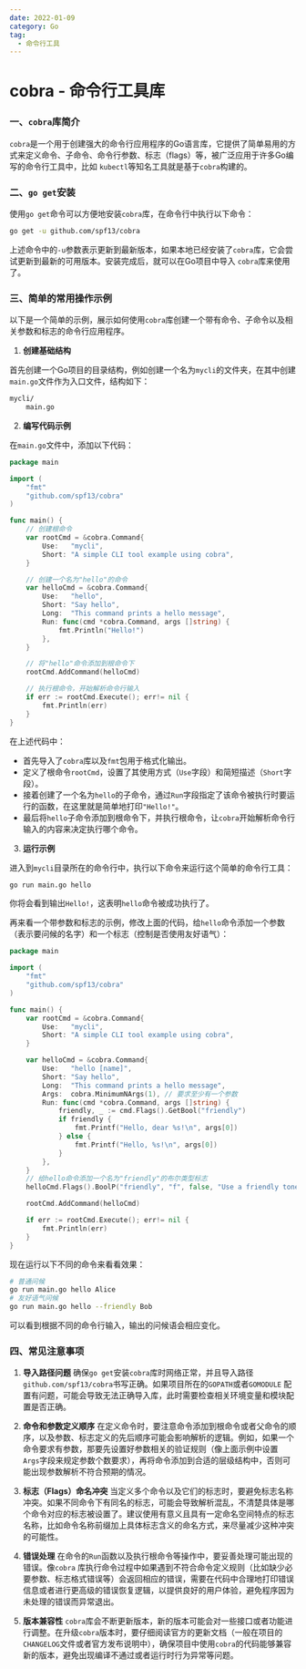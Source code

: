 ```yaml
---
date: 2022-01-09
category: Go
tag:
  - 命令行工具
---
```


# cobra - 命令行工具库

### 一、`cobra`库简介

`cobra`是一个用于创建强大的命令行应用程序的Go语言库，它提供了简单易用的方式来定义命令、子命令、命令行参数、标志（flags）等，被广泛应用于许多Go编写的命令行工具中，比如
`kubectl`等知名工具就是基于`cobra`构建的。

### 二、`go get`安装

使用`go get`命令可以方便地安装`cobra`库，在命令行中执行以下命令：

```bash
go get -u github.com/spf13/cobra
```

上述命令中的`-u`参数表示更新到最新版本，如果本地已经安装了`cobra`库，它会尝试更新到最新的可用版本。安装完成后，就可以在Go项目中导入
`cobra`库来使用了。

### 三、简单的常用操作示例

以下是一个简单的示例，展示如何使用`cobra`库创建一个带有命令、子命令以及相关参数和标志的命令行应用程序。

1. **创建基础结构**

首先创建一个Go项目的目录结构，例如创建一个名为`mycli`的文件夹，在其中创建`main.go`文件作为入口文件，结构如下：

```bash
mycli/
    main.go
```

2. **编写代码示例**

在`main.go`文件中，添加以下代码：

```go
package main

import (
    "fmt"
    "github.com/spf13/cobra"
)

func main() {
    // 创建根命令
    var rootCmd = &cobra.Command{
        Use:   "mycli",
        Short: "A simple CLI tool example using cobra",
    }

    // 创建一个名为"hello"的命令
    var helloCmd = &cobra.Command{
        Use:   "hello",
        Short: "Say hello",
        Long:  "This command prints a hello message",
        Run: func(cmd *cobra.Command, args []string) {
            fmt.Println("Hello!")
        },
    }

    // 将"hello"命令添加到根命令下
    rootCmd.AddCommand(helloCmd)

    // 执行根命令，开始解析命令行输入
    if err := rootCmd.Execute(); err!= nil {
        fmt.Println(err)
    }
}
```

在上述代码中：

- 首先导入了`cobra`库以及`fmt`包用于格式化输出。
- 定义了根命令`rootCmd`，设置了其使用方式（`Use`字段）和简短描述（`Short`字段）。
- 接着创建了一个名为`hello`的子命令，通过`Run`字段指定了该命令被执行时要运行的函数，在这里就是简单地打印`"Hello!"`。
- 最后将`hello`子命令添加到根命令下，并执行根命令，让`cobra`开始解析命令行输入的内容来决定执行哪个命令。

3. **运行示例**

进入到`mycli`目录所在的命令行中，执行以下命令来运行这个简单的命令行工具：

```bash
go run main.go hello
```

你将会看到输出`Hello!`，这表明`hello`命令被成功执行了。

再来看一个带参数和标志的示例，修改上面的代码，给`hello`命令添加一个参数（表示要问候的名字）和一个标志（控制是否使用友好语气）：

```go
package main

import (
    "fmt"
    "github.com/spf13/cobra"
)

func main() {
    var rootCmd = &cobra.Command{
        Use:   "mycli",
        Short: "A simple CLI tool example using cobra",
    }

    var helloCmd = &cobra.Command{
        Use:   "hello [name]",
        Short: "Say hello",
        Long:  "This command prints a hello message",
        Args:  cobra.MinimumNArgs(1), // 要求至少有一个参数
        Run: func(cmd *cobra.Command, args []string) {
            friendly, _ := cmd.Flags().GetBool("friendly")
            if friendly {
                fmt.Printf("Hello, dear %s!\n", args[0])
            } else {
                fmt.Printf("Hello, %s!\n", args[0])
            }
        },
    }
    // 给hello命令添加一个名为"friendly"的布尔类型标志
    helloCmd.Flags().BoolP("friendly", "f", false, "Use a friendly tone")

    rootCmd.AddCommand(helloCmd)

    if err := rootCmd.Execute(); err!= nil {
        fmt.Println(err)
    }
}
```

现在运行以下不同的命令来看看效果：

```bash
# 普通问候
go run main.go hello Alice
# 友好语气问候
go run main.go hello --friendly Bob
```

可以看到根据不同的命令行输入，输出的问候语会相应变化。

### 四、常见注意事项

1. **导入路径问题**
   确保`go get`安装`cobra`库时网络正常，并且导入路径`github.com/spf13/cobra`书写正确。如果项目所在的`GOPATH`或者`GOMODULE`
   配置有问题，可能会导致无法正确导入库，此时需要检查相关环境变量和模块配置是否正确。

2. **命令和参数定义顺序**
   在定义命令时，要注意命令添加到根命令或者父命令的顺序，以及参数、标志定义的先后顺序可能会影响解析的逻辑。例如，如果一个命令要求有参数，那要先设置好参数相关的验证规则（像上面示例中设置
   `Args`字段来规定参数个数要求），再将命令添加到合适的层级结构中，否则可能出现参数解析不符合预期的情况。

3. **标志（Flags）命名冲突**
   当定义多个命令以及它们的标志时，要避免标志名称冲突。如果不同命令下有同名的标志，可能会导致解析混乱，不清楚具体是哪个命令对应的标志被设置了。建议使用有意义且具有一定命名空间特点的标志名称，比如命令名称前缀加上具体标志含义的命名方式，来尽量减少这种冲突的可能性。

4. **错误处理**
   在命令的`Run`函数以及执行根命令等操作中，要妥善处理可能出现的错误。像`cobra`
   库执行命令过程中如果遇到不符合命令定义规则（比如缺少必要参数、标志格式错误等）会返回相应的错误，需要在代码中合理地打印错误信息或者进行更高级的错误恢复逻辑，以提供良好的用户体验，避免程序因为未处理的错误而异常退出。

5. **版本兼容性**
   `cobra`库会不断更新版本，新的版本可能会对一些接口或者功能进行调整。在升级`cobra`版本时，要仔细阅读官方的更新文档（一般在项目的
   `CHANGELOG`文件或者官方发布说明中），确保项目中使用`cobra`的代码能够兼容新的版本，避免出现编译不通过或者运行时行为异常等问题。





